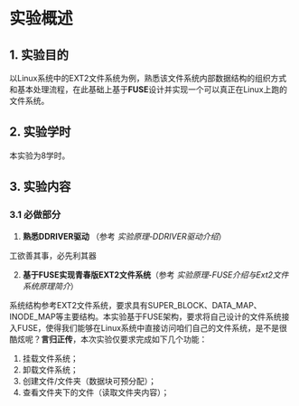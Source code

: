 # 实验概述

## 1.  实验目的

以Linux系统中的EXT2文件系统为例，熟悉该文件系统内部数据结构的组织方式和基本处理流程，在此基础上基于**FUSE**设计并实现一个可以真正在Linux上跑的文件系统。

## 2.  实验学时

本实验为8学时。

## 3.  实验内容

### 3.1 必做部分

1) **熟悉DDRIVER驱动** （参考 *实验原理-DDRIVER驱动介绍*） 

工欲善其事，必先利其器

2) **基于FUSE实现青春版EXT2文件系统**（参考 *实验原理-FUSE介绍与Ext2文件系统原理简介*）

系统结构参考EXT2文件系统，要求具有SUPER_BLOCK、DATA_MAP、INODE_MAP等主要结构。本实验基于FUSE架构，要求将自己设计的文件系统接入FUSE，使得我们能够在Linux系统中直接访问咱们自己的文件系统，是不是很酷炫呢？**言归正传**，本次实验仅要求完成如下几个功能：

1. 挂载文件系统；
2. 卸载文件系统；
3. 创建文件/文件夹（数据块可预分配）；
4. 查看文件夹下的文件（读取文件夹内容）；

